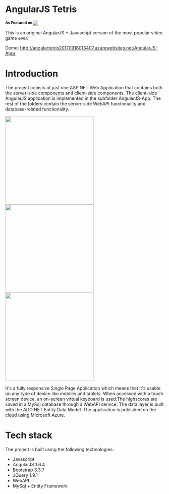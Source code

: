 # AngularJS Tetris


<strong><small>As Featured on
<span style="vertical-align: middle;padding-bottom: 4px;">
<a href="https://www.madewithangular.com/sites/angularjs-tetris" target="_blank"><img src="https://s3.amazonaws.com/madewithangular.com/img/34.png" ></a>
  </span>
  </strong></small>

This is an original AngularJS + Javascript version of the most popular video game ever. 

Demo: http://angulartetris20170918013407.azurewebsites.net/AngularJS-App/



# Introduction
The project conists of just one ASP.NET Web Application that contains both the server-side components and client-side components. The client-side AngularJS application is implemented in the subfolder AngularJS-App. The rest of the folders contain the server-side WebAPI functionality and database-related functionality.

<img src="https://github.com/TheoKand/AngularTetris/blob/master/Screenshots/1.png" width="280"> <img src="https://github.com/TheoKand/AngularTetris/blob/master/Screenshots/2.png" width="280"> <img src="https://github.com/TheoKand/AngularTetris/blob/master/Screenshots/3.png" width="280">

It's a fully responsive Single Page Application which means that it's usable on any type of device like mobiles and tablets. When accessed with a touch screen device, an on-screen virtual keyboard is used.The highscores are saved in a MySql database through a WebAPI service. The data layer is built with the ADO.NET Entity Data Model. The application is published on the cloud using Microsoft Azure.

# Tech stack

The project is built using the following technologies:

- Javascript
- AngularJS 1.6.4
- Bootstrap 3.3.7
- JQuery 1.9.1
- WebAPI
- MySql + Entity Framework







